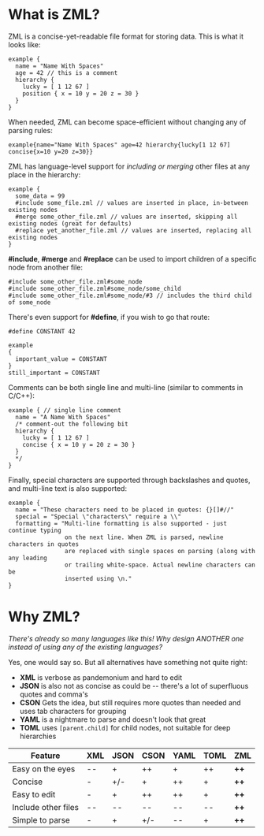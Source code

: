 # What is ZML?
ZML is a concise-yet-readable file format for storing data. This is what it looks like:

```
example {
  name = "Name With Spaces"
  age = 42 // this is a comment
  hierarchy {
    lucky = [ 1 12 67 ]
    position { x = 10 y = 20 z = 30 }
  }
}
```

When needed, ZML can become space-efficient without changing any of parsing rules:
```
example{name="Name With Spaces" age=42 hierarchy{lucky[1 12 67] concise{x=10 y=20 z=30}}
```

ZML has language-level support for *including or merging* other files at any place in the hierarchy:
```
example {
  some_data = 99
  #include some_file.zml // values are inserted in place, in-between existing nodes
  #merge some_other_file.zml // values are inserted, skipping all existing nodes (great for defaults)
  #replace yet_another_file.zml // values are inserted, replacing all existing nodes
}
```

**#include**, **#merge** and **#replace** can be used to import children of a specific node from another file:
```
#include some_other_file.zml#some_node
#include some_other_file.zml#some_node/some_child
#include some_other_file.zml#some_node/#3 // includes the third child of some_node
```

There's even support for **#define**, if you wish to go that route:
```
#define CONSTANT 42

example
{
  important_value = CONSTANT
}
still_important = CONSTANT
```

Comments can be both single line and multi-line (similar to comments in C/C++):
```
example { // single line comment
  name = "A Name With Spaces"
  /* comment-out the following bit
  hierarchy {
    lucky = [ 1 12 67 ]
    concise { x = 10 y = 20 z = 30 }
  }
  */
}
```

Finally, special characters are supported through backslashes and quotes, and multi-line text is also supported:
```
example {
  name = "These characters need to be placed in quotes: {}[]#//"
  special = "Special \"characters\" require a \\"
  formatting = "Multi-line formatting is also supported - just continue typing
                on the next line. When ZML is parsed, newline characters in quotes
                are replaced with single spaces on parsing (along with any leading
                or trailing white-space. Actual newline characters can be
                inserted using \n."
}
```

# Why ZML?
*There's already so many languages like this! Why design ANOTHER one instead of using any of the existing languages?*

Yes, one would say so. But all alternatives have something not quite right:
* **XML** is verbose as pandemonium and hard to edit
* **JSON** is also not as concise as could be -- there's a lot of superfluous quotes and comma's
* **CSON** Gets the idea, but still requires more quotes than needed and uses tab characters for grouping
* **YAML** is a nightmare to parse and doesn't look that great
* **TOML** uses `[parent.child]` for child nodes, not suitable for deep hierarchies

| Feature             | XML | JSON | CSON | YAML | TOML | **ZML**|
| --------            | --- | ---- | ---- | ---- | ---- | ---- |
| Easy on the eyes    | --  | +    | ++   | +    | ++   | **++** |
| Concise             | -   | +/-  | +    | ++   | +    | **++** |
| Easy to edit        | -   | +    | ++   | ++   | +    | **++** |
| Include other files | --  | --   | --   | --   | --   | **++** |
| Simple to parse     | -   | +    | +/-  | --   | +    | **++** |

